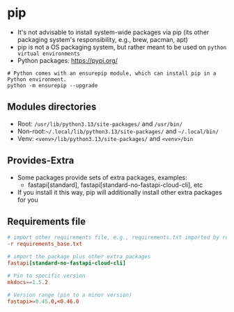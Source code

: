 # pip

- It's not advisable to install system-wide packages via pip (its other packaging system's responsibility, e.g., brew, pacman, apt)
- pip is not a OS packaging system, but rather meant to be used on `python virtual environments`
- Python packages: <https://pypi.org/>

```shell
# Python comes with an ensurepip module, which can install pip in a Python environment.
python -m ensurepip --upgrade
```

## Modules directories

- Root: `/usr/lib/python3.13/site-packages/` and `/usr/bin/`
- Non-root:`~/.local/lib/python3.13/site-packages/` and `~/.local/bin/`
- Venv: `<venv>/lib/python3.13/site-packages/` and `<venv>/bin`

## Provides-Extra

- Some packages provide sets of extra packages, examples:
  - fastapi[standard], fastapi[standard-no-fastapi-cloud-cli], etc
- If you install it this way, pip will additionally install other extra packages for you

## Requirements file

```conf
# import other requirements file, e.g., requirements.txt imported by requirement-dev.txt
-r requirements_base.txt

# import the package plus other extra packages
fastapi[standard-no-fastapi-cloud-cli]

# Pin to specific version
mkdocs==1.5.2

# Version range (pin to a minor version)
fastapi>=0.45.0,<0.46.0
```
